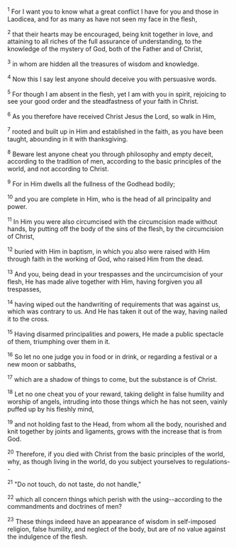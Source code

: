 <sup>1</sup> 
For I want you to know what a great conflict I have for you and those in Laodicea, and for as many as have not seen my face in the flesh, 

<sup>2</sup> 
that their hearts may be encouraged, being knit together in love, and attaining to all riches of the full assurance of understanding, to the knowledge of the mystery of God, both of the Father and of Christ, 

<sup>3</sup> 
in whom are hidden all the treasures of wisdom and knowledge. 

<sup>4</sup> 
Now this I say lest anyone should deceive you with persuasive words. 

<sup>5</sup> 
For though I am absent in the flesh, yet I am with you in spirit, rejoicing to see your good order and the steadfastness of your faith in Christ. 

<sup>6</sup> 
As you therefore have received Christ Jesus the Lord, so walk in Him, 

<sup>7</sup> 
rooted and built up in Him and established in the faith, as you have been taught, abounding in it with thanksgiving. 

<sup>8</sup> 
Beware lest anyone cheat you through philosophy and empty deceit, according to the tradition of men, according to the basic principles of the world, and not according to Christ. 

<sup>9</sup> 
For in Him dwells all the fullness of the Godhead bodily; 

<sup>10</sup> 
and you are complete in Him, who is the head of all principality and power.

<sup>11</sup> 
In Him you were also circumcised with the circumcision made without hands, by putting off the body of the sins of the flesh, by the circumcision of Christ, 

<sup>12</sup> 
buried with Him in baptism, in which you also were raised with Him through faith in the working of God, who raised Him from the dead. 

<sup>13</sup> 
And you, being dead in your trespasses and the uncircumcision of your flesh, He has made alive together with Him, having forgiven you all trespasses, 

<sup>14</sup> 
having wiped out the handwriting of requirements that was against us, which was contrary to us. And He has taken it out of the way, having nailed it to the cross. 

<sup>15</sup> 
Having disarmed principalities and powers, He made a public spectacle of them, triumphing over them in it. 

<sup>16</sup> 
So let no one judge you in food or in drink, or regarding a festival or a new moon or sabbaths, 

<sup>17</sup> 
which are a shadow of things to come, but the substance is of Christ. 

<sup>18</sup> 
Let no one cheat you of your reward, taking delight in false humility and worship of angels, intruding into those things which he has not seen, vainly puffed up by his fleshly mind, 

<sup>19</sup> 
and not holding fast to the Head, from whom all the body, nourished and knit together by joints and ligaments, grows with the increase that is from God. 

<sup>20</sup> 
Therefore, if you died with Christ from the basic principles of the world, why, as though living in the world, do you subject yourselves to regulations-- 

<sup>21</sup> 
"Do not touch, do not taste, do not handle," 

<sup>22</sup> 
which all concern things which perish with the using--according to the commandments and doctrines of men? 

<sup>23</sup> 
These things indeed have an appearance of wisdom in self-imposed religion, false humility, and neglect of the body, but are of no value against the indulgence of the flesh.